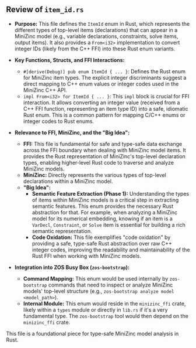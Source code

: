 ## Review of `item_id.rs`

*   **Purpose:** This file defines the `ItemId` enum in Rust, which represents the different types of top-level items (declarations) that can appear in a MiniZinc model (e.g., variable declarations, constraints, solve items, output items). It also provides a `From<i32>` implementation to convert integer IDs (likely from the C++ FFI) into these Rust enum variants.
*   **Key Functions, Structs, and FFI Interactions:**
    *   `#[derive(Debug)] pub enum ItemId { ... }`: Defines the Rust enum for MiniZinc item types. The explicit integer discriminants suggest a direct mapping to C++ enum values or integer codes used in the MiniZinc C++ API.
    *   `impl From<i32> for ItemId { ... }`: This `impl` block is crucial for FFI interaction. It allows converting an integer value (received from a C++ FFI function, representing an item type ID) into a safe, idiomatic Rust enum. This is a common pattern for mapping C/C++ enums or integer codes to Rust enums.
*   **Relevance to FFI, MiniZinc, and the "Big Idea":**
    *   **FFI:** This file is fundamental for safe and type-safe data exchange across the FFI boundary when dealing with MiniZinc model items. It provides the Rust representation of MiniZinc's top-level declaration types, enabling higher-level Rust code to traverse and analyze MiniZinc models.
    *   **MiniZinc:** Directly represents the various types of top-level declarations within a MiniZinc model.
    *   **"Big Idea":**
        *   **Semantic Feature Extraction (Phase 1):** Understanding the types of items within MiniZinc models is a critical step in extracting semantic features. This enum provides the necessary Rust abstraction for that. For example, when analyzing a MiniZinc model for its numerical embedding, knowing if an item is a `VarDecl`, `Constraint`, or `Solve` item is essential for building a rich semantic representation.
        *   **Code Oxidation:** This file exemplifies "code oxidation" by providing a safe, type-safe Rust abstraction over raw C++ integer codes, improving the readability and maintainability of the Rust FFI when working with MiniZinc models.

*   **Integration into ZOS Busy Box (`zos-bootstrap`):**
    *   **Command Mapping:** This enum would be used internally by `zos-bootstrap` commands that need to inspect or analyze MiniZinc models' top-level structure (e.g., `zos-bootstrap analyze model <model_path>`).
    *   **Internal Module:** This enum would reside in the `minizinc_ffi` crate, likely within a `types` module or directly in `lib.rs` if it's a very fundamental type. The `zos-bootstrap` tool would then depend on the `minizinc_ffi` crate.

This file is a foundational piece for type-safe MiniZinc model analysis in Rust.
